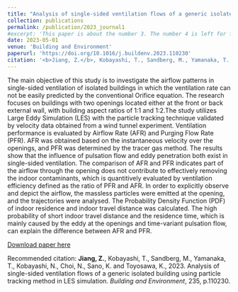 ```yaml
---
title: "Analysis of single-sided ventilation flows of a generic isolated building using particle tracking method in LES simulation"
collection: publications
permalink: /publication/2023_journal1
#excerpt: 'This paper is about the number 3. The number 4 is left for future work.'
date: 2023-05-01
venue: 'Building and Environment'
paperurl: 'https://doi.org/10.1016/j.buildenv.2023.110230'
citation: '<b>Jiang, Z.</b>, Kobayashi, T., Sandberg, M., Yamanaka, T., Kobayashi, N., Choi, N., Sano, K. and Toyosawa, K., 2023. Analysis of single-sided ventilation flows of a generic isolated building using particle tracking method in LES simulation. <i>Building and Environment</i>, 235, p.110230.'
---
```

The main objective of this study is to investigate the airflow patterns in single-sided ventilation of isolated buildings in which the ventilation rate can not be easily predicted by the conventional Orifice equation. The research focuses on buildings with two openings located either at the front or back external wall, with building aspect ratios of 1:1 and 1:2.The study utilizes Large Eddy Simulation (LES) with the particle tracking technique validated by velocity data obtained from a wind tunnel experiment. Ventilation performance is evaluated by Airflow Rate (AFR) and Purging Flow Rate (PFR). AFR was obtained based on the instantaneous velocity over the openings, and PFR was determined by the tracer gas method. The results show that the influence of pulsation flow and eddy penetration both exist in single-sided ventilation. The comparison of AFR and PFR indicates part of the airflow through the opening does not contribute to effectively removing the indoor contaminants, which is quantitively evaluated by ventilation efficiency defined as the ratio of PFR and AFR. In order to explicitly observe and depict the airflow, the massless particles were emitted at the opening, and the trajectories were analysed. The Probability Density Function (PDF) of indoor residence and indoor travel distance was calculated. The high probability of short indoor travel distance and the residence time, which is mainly caused by the eddy at the openings and time-variant pulsation flow, can explain the difference between AFR and PFR.

[Download paper here](https://doi.org/10.1016/j.buildenv.2023.110230)

Recommended citation: <b>Jiang, Z.</b>, Kobayashi, T., Sandberg, M., Yamanaka, T., Kobayashi, N., Choi, N., Sano, K. and Toyosawa, K., 2023. Analysis of single-sided ventilation flows of a generic isolated building using particle tracking method in LES simulation. <i>Building and Environment</i>, 235, p.110230.
